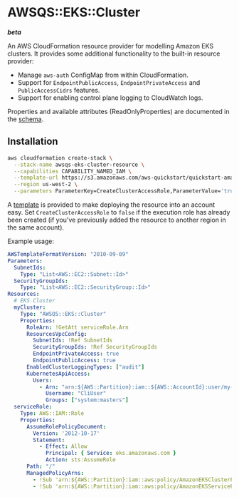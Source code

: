 # AWSQS::EKS::Cluster
***beta***
 
An AWS CloudFormation resource provider for modelling Amazon EKS clusters. 
It provides some additional functionality to the built-in resource provider:

* Manage `aws-auth` ConfigMap from within CloudFormation.
* Support for `EndpointPublicAccess`, `EndpointPrivateAccess` and 
`PublicAccessCidrs` features.
* Support for enabling control plane logging to CloudWatch logs.   

Properties and available attributes (ReadOnlyProperties) are documented in 
the [schema](./awsqs-eks-cluster.json).

## Installation
```bash
aws cloudformation create-stack \
  --stack-name awsqs-eks-cluster-resource \
  --capabilities CAPABILITY_NAMED_IAM \
  --template-url https://s3.amazonaws.com/aws-quickstart/quickstart-amazon-eks-cluster-resource-provider/deploy.template.yaml \
  --region us-west-2 \
  --parameters ParameterKey=CreateClusterAccessRole,ParameterValue='true' # set to false if you have already deployed once in another region
```
A [template](./deploy.template.yaml) is provided to make deploying the resource into 
an account easy. Set `CreateClusterAccessRole` to `false` if the execution role has 
already been created (if you've previously added the resource to another region in the same account).

Example usage:

```yaml
AWSTemplateFormatVersion: "2010-09-09"
Parameters:
  SubnetIds:
    Type: "List<AWS::EC2::Subnet::Id>"
  SecurityGroupIds:
    Type: "List<AWS::EC2::SecurityGroup::Id>"
Resources:
  # EKS Cluster
  myCluster:
    Type: "AWSQS::EKS::Cluster"
    Properties:
      RoleArn: !GetAtt serviceRole.Arn
      ResourcesVpcConfig:
        SubnetIds: !Ref SubnetIds
        SecurityGroupIds: !Ref SecurityGroupIds
        EndpointPrivateAccess: true
        EndpointPublicAccess: true
      EnabledClusterLoggingTypes: ["audit"]
      KubernetesApiAccess:
        Users:
          - Arn: "arn:${AWS::Partition}:iam::${AWS::AccountId}:user/my-user"
            Username: "CliUser"
            Groups: ["system:masters"]
  serviceRole:
    Type: AWS::IAM::Role
    Properties:
      AssumeRolePolicyDocument:
        Version: '2012-10-17'
        Statement:
          - Effect: Allow
            Principal: { Service: eks.amazonaws.com }
            Action: sts:AssumeRole
      Path: "/"
      ManagedPolicyArns:
        - !Sub 'arn:${AWS::Partition}:iam::aws:policy/AmazonEKSClusterPolicy'
        - !Sub 'arn:${AWS::Partition}:iam::aws:policy/AmazonEKSServicePolicy'
```
